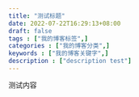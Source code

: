 ```yaml
---
title: "测试标题"
date: 2022-07-22T16:29:13+08:00
draft: false
tags : ["我的博客标签",]
categories : ["我的博客分类",]
keywords : ["我的博客关键字",]
description : ["description test"]
---
```


测试内容
